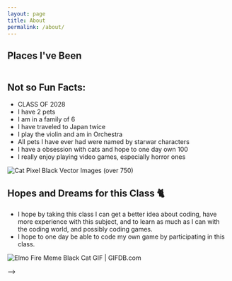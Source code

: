```yaml
---
layout: page
title: About
permalink: /about/
---
```


## Places I've Been

<style>
    /* Style looks pretty compact, trace grid-container and grid-item in the code */
    .grid-container {
        display: grid;
        grid-template-columns: repeat(auto-fill, minmax(150px, 1fr)); /* Dynamic columns */
        gap: 10px;
    }
    .grid-item {
        text-align: center;
    }
    .grid-item img {
        width: 100%;
        height: 100px; /* Fixed height for uniformity */
        object-fit: contain; /* Ensure the image fits within the fixed height */
    }
    .grid-item p {
        margin: 5px 0; /* Add some margin for spacing */
    }
</style>

<!-- This grid_container class is for the CSS styling, the id is for JavaScript connection -->
<div class="grid-container" id="grid_container">
    <!-- content will be added here by JavaScript -->
</div>

<script>
    // 1. Make a connection to the HTML container defined in the HTML div
    var container = document.getElementById("grid_container"); // This container connects to the HTML div

    // 2. Define a JavaScript object for our http source and our data rows for the Living in the World grid
    var http_source = "https://upload.wikimedia.org/wikipedia/commons/";
    var living_in_the_world = [
        {"flag": "0/01/Flag_of_California.svg", "greeting": "Hey", "description": "California"},
        {"flag": "b/b4/Flag_of_Turkey.svg", "greeting": "Merhaba", "description": "Turkey"},
        {"flag": "0/03/Flag_of_Italy.svg", "greeting": "CIAO", "description": "Italy"},
        {"flag": "e/ef/Flag_of_Hawaii.svg", "greeting": "Aloha", "description": "Hawaii"},
    ]; 
    
    // 3a. Consider how to update style count for size of container
    // The grid-template-columns has been defined as dynamic with auto-fill and minmax

    // 3b. Build grid items inside of our container for each row of data
    for (const location of living_in_the_world) {
        // Create a "div" with "class grid-item" for each row
        var gridItem = document.createElement("div");
        gridItem.className = "grid-item";  // This class name connects the gridItem to the CSS style elements
        // Add "img" HTML tag for the flag
        var img = document.createElement("img");
        img.src = http_source + location.flag; // concatenate the source and flag
        img.alt = location.flag + " Flag"; // add alt text for accessibility

        // Add "p" HTML tag for the description
        var description = document.createElement("p");
        description.textContent = location.description; // extract the description

        // Add "p" HTML tag for the greeting
        var greeting = document.createElement("p");
        greeting.textContent = location.greeting;  // extract the greeting

        // Append img and p HTML tags to the grid item DIV
        gridItem.appendChild(img);
        gridItem.appendChild(description);
        gridItem.appendChild(greeting);

        // Append the grid item DIV to the container DIV
        container.appendChild(gridItem);
    }
</script>

## Not so Fun Facts:
- CLASS OF 2028
- I have 2 pets
- I am in a family of 6
- I have traveled to Japan twice
- I play the violin and am in Orchestra
- All pets I have ever had were named by starwar characters
- I have a obsession with cats and hope to one day own 100
- I really enjoy playing video games, especially horror ones

<img src="https://encrypted-tbn0.gstatic.com/images?q=tbn:ANd9GcSxmjESXZ7FfjaCk0iDUgzxm16vcMqAlgQ_Tw&amp;s" alt="Cat Pixel Black Vector Images (over 750)"/>

## Hopes and Dreams for this Class 🐈

- I hope by taking this class I can get a better idea about coding, have more experience with this subject, and to learn as much as I can with the coding world, and possibly coding games.
- I hope to one day be able to code my own game by participating in this class.

<img src="https://gifdb.com/images/high/elmo-fire-meme-black-cat-8bazozefdmbp4wwh.gif" alt="Elmo Fire Meme Black Cat GIF | GIFDB.com"/>

<script> src="https://utteranc.es/client.js"
        repo="nighthawkcoders/Leila_2025"
        issue-term="title"
        label="blogpost-comment"
        theme="github-light"
        crossorgin = "anonymous"
        async> 

</script>
-->